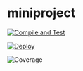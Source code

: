 # miniproject

[![Compile and Test](https://github.com/syahirahhalim/miniproject/actions/workflows/main.yaml/badge.svg)](https://github.com/syahirahhalim/miniproject/actions/workflows/main.yaml)

[![Deploy](https://github.com/syahirahhalim/miniproject/actions/workflows/deploy.yaml/badge.svg)](https://github.com/syahirahhalim/miniproject/actions/workflows/deploy.yaml)

![Coverage](https://meh.sgp1.digitaloceanspaces.com/coverage/giphy/jacoco.svg)
